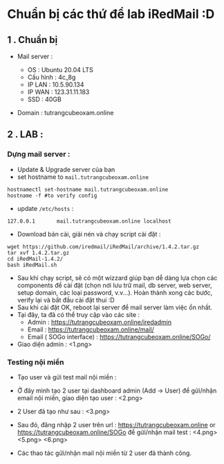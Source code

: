 # Chuẩn bị các thứ để lab iRedMail :D 
## 1 . Chuẩn bị 
- Mail server : 
    - OS : Ubuntu 20.04 LTS
    - Cấu hình : 4c_8g
    - IP LAN : 10.5.90.134
    - IP WAN : 123.31.11.183
    - SSD : 40GB 
   
- Domain : tutrangcubeoxam.online

## 2 . LAB : 

### Dựng mail server :

- Update & Upgrade server của bạn 
- set hostname to `mail.tutrangcubeoxam.online`
```
hostnamectl set-hostname mail.tutrangcubeoxam.online
hostname -f #to verify config
```
- update `/etc/hosts` : 
```
127.0.0.1       mail.tutrangcubeoxam.online localhost
```
- Download bản cài,  giải nén và chạy script cài đặt : 
```
wget https://github.com/iredmail/iRedMail/archive/1.4.2.tar.gz
tar xvf 1.4.2.tar.gz
cd iRedMail-1.4.2/
bash iRedMail.sh
```
- Sau khi chạy script, sẽ có một wizzard giúp bạn dễ dàng lựa chọn các components để cài đặt (chọn nơi lưu trữ mail, db server, web server, setup domain, các loại password, v.v...). Hoàn thành xong các bước, verify lại và bắt đầu cài đặt thui :D 
- Sau khi cài đặt OK, reboot lại server để mail server làm việc ổn nhất. 
- Tại đây, ta đã có thể truy cập vào các site  :  
    - Admin : https://tutrangcubeoxam.online/iredadmin
    - Email : https://tutrangcubeoxam.online/mail/
    - Email ( SOGo interface) : https://tutrangcubeoxam.online/SOGo/
- Giao diện admin : 
<1.png>
### Testing nội miền 
- Tạo user và gửi test mail nội miền : 
- Ở đây mình tạo 2 user tại dashboard admin (Add -> User) để gửi/nhận email nội miền, giao diện tạo user : 
<2.png>
- 2 User đã tạo như sau : 
<3.png>
- Sau đó, đăng nhập 2 user trên url : https://tutrangcubeoxam.online or https://tutrangcubeoxam.online/SOGo để gửi/nhận mail test :
<4.png>
<5.png>
<6.png>

- Các thao tác gửi/nhận mail nội miền từ 2 user đã thành công. 

